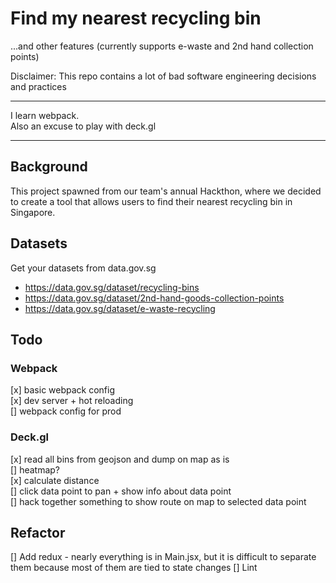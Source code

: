 # Find my nearest recycling bin

...and other features (currently supports e-waste and 2nd hand collection points)  

Disclaimer: This repo contains a lot of bad software engineering decisions and practices

---

I learn webpack.  
Also an excuse to play with deck.gl

---

## Background
This project spawned from our team's annual Hackthon, where we decided to create a tool that allows users to find their nearest recycling bin in Singapore.

## Datasets
Get your datasets from data.gov.sg

* https://data.gov.sg/dataset/recycling-bins
* https://data.gov.sg/dataset/2nd-hand-goods-collection-points
* https://data.gov.sg/dataset/e-waste-recycling


## Todo

### Webpack
[x] basic webpack config  
[x] dev server + hot reloading  
[] webpack config for prod

### Deck.gl
[x] read all bins from geojson and dump on map as is  
[] heatmap?  
[x] calculate distance  
[] click data point to pan + show info about data point  
[] hack together something to show route on map to selected data point

## Refactor
[] Add redux - nearly everything is in Main.jsx, but it is difficult to separate them because most of them are tied to state changes
[] Lint
